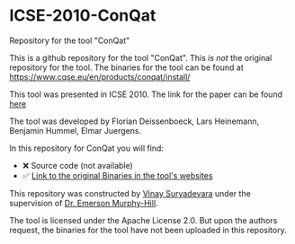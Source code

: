 # ICSE-2010-ConQat
Repository for the tool "ConQat"

This is a github repository for the tool "ConQat". This _is not_ the original repository for the tool.
The binaries for the tool can be found at https://www.cqse.eu/en/products/conqat/install/

This tool was presented in ICSE 2010. The link for the paper can be found [here](http://dl.acm.org/citation.cfm?id=1810343) 

The tool was developed by Florian Deissenboeck, Lars Heinemann, Benjamin Hummel, Elmar Juergens.

In this repository for ConQat you will find:
* :x: Source code (not available)
* :white_check_mark: [Link to the original Binaries in the tool's websites](https://www.cqse.eu/en/products/conqat/install/)

This repository was constructed by [Vinay Suryadevara](https://github.com/vinay92) under the supervision of [Dr. Emerson Murphy-Hill](https://github.com/CaptainEmerson).

The tool is licensed under the Apache License 2.0. But upon the authors request, the binaries for the tool have not been uploaded in this repository.
